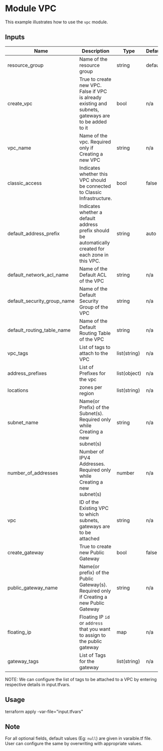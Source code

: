 # Module VPC

This example illustrates how to use the `vpc` module.

<!-- BEGINNING OF PRE-COMMIT-TERRAFORM DOCS HOOK -->

## Inputs

| Name                              | Description                                           | Type   | Default | Required |
|-----------------------------------|-------------------------------------------------------|--------|---------|----------|
| resource\_group | Name of the resource group | string | default | no |
| create\_vpc | True to create new VPC. False if VPC is already existing and subnets, gateways are to be added to it | bool | n/a | yes |
| vpc\_name | Name of the vpc. Required only if Creating a new VPC | string | n/a | no |
| classic\_access | Indicates whether this VPC should be connected to Classic Infrastructure. | bool | false | no |
| default\_address\_prefix | Indicates whether a default address prefix should be automatically created for each zone in this VPC.  | string | auto | no |
| default\_network\_acl\_name | Name of the Default ACL of the VPC | string | n/a | no |
| default\_security\_group\_name | Name of the Default Security Group of the VPC | string | n/a | no |
| default\_routing\_table\_name | Name of the Default Routing Table of the VPC  | string | n/a | no |
| vpc\_tags | List of tags to attach to the VPC | list(string) | n/a | no |
| address\_prefixes | List of Prefixes for the vpc | list(object) | n/a | no |
| locations | zones per region | list(string) | n/a | no |
| subnet\_name | Name(or Prefix) of the Subnet(s). Required only while Creating a new subnet(s) | string | n/a | no |
| number\_of\_addresses | Number of IPV4 Addresses. Required only while Creating a new subnet(s) | number | n/a | no |
| vpc | ID of the Existing VPC to which subnets, gateways are to be attached | string | n/a | no |
| create\_gateway | True to create new Public Gateway | bool | false | no |
| public\_gateway\_name | Name(or prefix) of the Public Gateway(s). Required only if Creating a new Public Gateway | string | n/a | no |
| floating\_ip | Floating IP `id` or `address` that you want to assign to the public gateway | map | n/a | no |
| gateway\_tags | List of Tags for the gateway | list(string) | n/a | no |


<!-- END OF PRE-COMMIT-TERRAFORM DOCS HOOK -->

NOTE: We can configure the list of tags to be attached to a VPC by entering respective details in input.tfvars.

## Usage

terraform apply -var-file="input.tfvars"

## Note

For all optional fields, default values (Eg: `null`) are given in varaible.tf file. User can configure the same by overwriting with appropriate values.